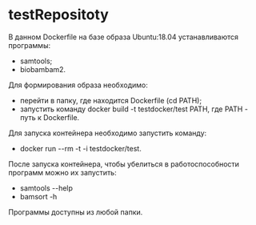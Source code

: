 # testRepositoty

В данном Dockerfile на базе образа Ubuntu:18.04 устанавливаются программы:
- samtools;
- biobambam2.

Для формирования образа необходимо:
- перейти в папку, где находится Dockerfile (cd PATH);
- запустить команду docker build -t testdocker/test PATH, где PATH - путь к Dockerfile.

Для запуска контейнера необходимо запустить команду:
- docker run --rm -t -i testdocker/test.

После запуска контейнера, чтобы убелиться в работоспособности программ можно их запустить:
- samtools --help
- bamsort -h

Программы доступны из любой папки.
